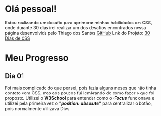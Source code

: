 <h1>Olá pessoal!</h1>

Estou realizando um desafio para aprimorar minhas habilidades em CSS, onde durante 30 dias irei realizar um dos desafios encontrados nessa página desenvolvida pelo Thiago dos Santos <a href="https://github.com/IamThiago-IT">GitHub</a>
Link do Projeto: <a href="https://30-dias-de-css.vercel.app/pr.html">30 Dias de CSS</a>

<h1>Meu Progresso</h1>

<h2>Dia 01</h2>

Foi mais complicado do que pensei, pois fazia alguns meses que não tinha contato com CSS, mas aos poucos fui lembrando de como fazer o que foi proposto. 
Utilizei o <b>W3School</b> para entender como o <i><b>:Focus</i></b> funcionava e utilizei pela primeira vez o <i><b>"position: absolute"</i></b> para centralizar o botão, pois normalmente utilizava Divs
